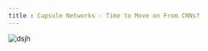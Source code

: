 ```yaml
---
title : Capsule Networks - Time to Move on From CNNs?
---
```


![dsjh](https://pechyonkin.me/images/201711-capsules-1/face.png)
